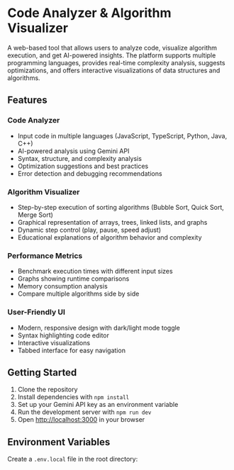   # Code Analyzer & Algorithm Visualizer    
  
A web-based tool that allows users to analyze code, visualize algorithm execution, and get AI-powered insights. The platform supports multiple programming languages, provides real-time complexity analysis, suggests optimizations, and offers interactive visualizations of data structures and algorithms. 

## Features 

### Code Analyzer
- Input code in multiple languages (JavaScript, TypeScript, Python, Java, C++)
- AI-powered analysis using Gemini API 
- Syntax, structure, and complexity analysis 
- Optimization suggestions and best practices
- Error detection and debugging recommendations

### Algorithm Visualizer
- Step-by-step execution of sorting algorithms (Bubble Sort, Quick Sort, Merge Sort)
- Graphical representation of arrays, trees, linked lists, and graphs
- Dynamic step control (play, pause, speed adjust)
- Educational explanations of algorithm behavior and complexity

### Performance Metrics
- Benchmark execution times with different input sizes
- Graphs showing runtime comparisons
- Memory consumption analysis
- Compare multiple algorithms side by side

### User-Friendly UI 
- Modern, responsive design with dark/light mode toggle
- Syntax highlighting code editor
- Interactive visualizations
- Tabbed interface for easy navigation

## Getting Started

1. Clone the repository
2. Install dependencies with `npm install`
3. Set up your Gemini API key as an environment variable
4. Run the development server with `npm run dev`
5. Open [http://localhost:3000](http://localhost:3000) in your browser

## Environment Variables

Create a `.env.local` file in the root directory:

